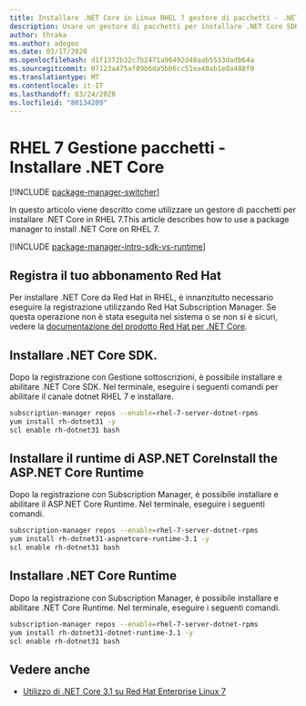 ```yaml
---
title: Installare .NET Core in Linux RHEL 7 gestore di pacchetti - .NET CoreInstall .NET Core on Linux RHEL 7 package manager - .NET Core
description: Usare un gestore di pacchetti per installare .NET Core SDK e runtime in RHEL 7.Use a package manager to install .NET Core SDK and runtime on RHEL 7.
author: thraka
ms.author: adegeo
ms.date: 03/17/2020
ms.openlocfilehash: d1f1372b32c7b2471a96492d48aab5533dadb64a
ms.sourcegitcommit: 07123a475af89b6da5bb6cc51ea40ab1e8a488f0
ms.translationtype: MT
ms.contentlocale: it-IT
ms.lasthandoff: 03/24/2020
ms.locfileid: "80134209"
---
```

# <a name="rhel-7-package-manager---install-net-core"></a>RHEL 7 Gestione pacchetti - Installare .NET Core

[!INCLUDE [package-manager-switcher](includes/package-manager-switcher.md)]

In questo articolo viene descritto come utilizzare un gestore di pacchetti per installare .NET Core in RHEL 7.This article describes how to use a package manager to install .NET Core on RHEL 7.

[!INCLUDE [package-manager-intro-sdk-vs-runtime](includes/package-manager-intro-sdk-vs-runtime.md)]

## <a name="register-your-red-hat-subscription"></a>Registra il tuo abbonamento Red Hat

Per installare .NET Core da Red Hat in RHEL, è innanzitutto necessario eseguire la registrazione utilizzando Red Hat Subscription Manager. Se questa operazione non è stata eseguita nel sistema o se non si è sicuri, vedere la [documentazione del prodotto Red Hat per .NET Core](https://access.redhat.com/documentation/net_core/).

## <a name="install-the-net-core-sdk"></a>Installare .NET Core SDK.

Dopo la registrazione con Gestione sottoscrizioni, è possibile installare e abilitare .NET Core SDK. Nel terminale, eseguire i seguenti comandi per abilitare il canale dotnet RHEL 7 e installare.

```bash
subscription-manager repos --enable=rhel-7-server-dotnet-rpms
yum install rh-dotnet31 -y
scl enable rh-dotnet31 bash
```

## <a name="install-the-aspnet-core-runtime"></a>Installare il runtime di ASP.NET CoreInstall the ASP.NET Core Runtime

Dopo la registrazione con Subscription Manager, è possibile installare e abilitare il ASP.NET Core Runtime. Nel terminale, eseguire i seguenti comandi.

```bash
subscription-manager repos --enable=rhel-7-server-dotnet-rpms
yum install rh-dotnet31-aspnetcore-runtime-3.1 -y
scl enable rh-dotnet31 bash
```

## <a name="install-the-net-core-runtime"></a>Installare .NET Core Runtime

Dopo la registrazione con Subscription Manager, è possibile installare e abilitare .NET Core Runtime. Nel terminale, eseguire i seguenti comandi.

```bash
subscription-manager repos --enable=rhel-7-server-dotnet-rpms
yum install rh-dotnet31-dotnet-runtime-3.1 -y
scl enable rh-dotnet31 bash
```

## <a name="see-also"></a>Vedere anche

- [Utilizzo di .NET Core 3.1 su Red Hat Enterprise Linux 7](https://access.redhat.com/documentation/en-us/net_core/3.1/html/getting_started_guide/gs_install_dotnet)
